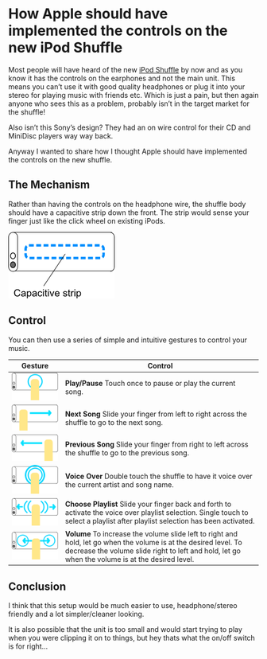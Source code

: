 # How Apple should have implemented the controls on the new iPod Shuffle

Most people will have heard of the new [iPod Shuffle](http://www.engadget.com/2009/03/12/new-ipod-shuffle-first-hands-on/) by now and as you know it has the controls on the earphones and not the main unit. This means you can’t use it with good quality headphones or plug it into your stereo for playing music with friends etc. Which is just a pain, but then again anyone who sees this as a problem, probably isn’t in the target market for the shuffle!

Also isn’t this Sony’s design? They had an on wire control for their CD and MiniDisc players way way back.

Anyway I wanted to share how I thought Apple should have implemented the controls on the new shuffle.

## The Mechanism

Rather than having the controls on the headphone wire, the shuffle body should have a capacitive strip down the front. The strip would sense your finger just like the click wheel on existing iPods.

![](1.png)

## Control

You can then use a series of simple and intuitive gestures to control your music.

| Gesture | Control |
| ------- | ------- |
| ![](2.png) | 	**Play/Pause** Touch once to pause or play the current song. |
| ![](3.png) | 	**Next Song** Slide your finger from left to right across the shuffle to go to the next song. |
| ![](4.png) | 	**Previous Song** Slide your finger from right to left across the shuffle to go to the previous song. |
| ![](5.png) | 	**Voice Over** Double touch the shuffle to have it voice over the current artist and song name. |
| ![](6.png) | 	**Choose Playlist** Slide your finger back and forth to activate the voice over playlist selection. Single touch to select a playlist after playlist selection has been activated. |
| ![](7.png) | 	**Volume** To increase the volume slide left to right and hold, let go when the volume is at the desired level. To decrease the volume slide right to left and hold, let go when the volume is at the desired level. |


## Conclusion

I think that this setup would be much easier to use, headphone/stereo friendly and a lot simpler/cleaner looking.

It is also possible that the unit is too small and would start trying to play when you were clipping it on to things, but hey thats what the on/off switch is for right…

